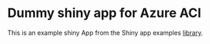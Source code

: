 # Dummy shiny app for Azure ACI

This is an example shiny App from the Shiny app examples [library](https://github.com/rstudio/shiny-examples/blob/master/002-text/app.R).
